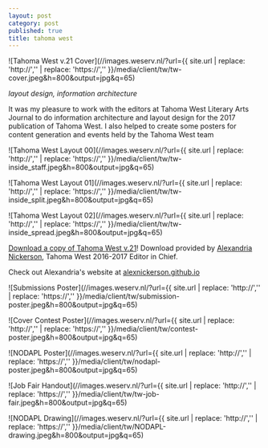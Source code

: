```yaml
---
layout: post
category: post
published: true
title: tahoma west
---
```

![Tahoma West v.21 Cover](//images.weserv.nl/?url={{ site.url | replace: 'http://','' | replace: 'https://','' }}/media/client/tw/tw-cover.jpeg&h=800&output=jpg&q=65)
<!--more-->
<span class='date fr'>*layout design, information architecture*</span><br>  
  
  
  
It was my pleasure to work with the editors at Tahoma West Literary Arts Journal to do information architecture and layout design for the 2017 publication of Tahoma West. I also helped to create some posters for content generation and events held by the Tahoma West team  
  
  
  
![Tahoma West Layout 00](//images.weserv.nl/?url={{ site.url | replace: 'http://','' | replace: 'https://','' }}/media/client/tw/tw-inside_staff.jpeg&h=800&output=jpg&q=65)  
   
![Tahoma West Layout 01](//images.weserv.nl/?url={{ site.url | replace: 'http://','' | replace: 'https://','' }}/media/client/tw/tw-inside_split.jpeg&h=800&output=jpg&q=65)  
  
![Tahoma West Layout 02](//images.weserv.nl/?url={{ site.url | replace: 'http://','' | replace: 'https://','' }}/media/client/tw/tw-inside_spread.jpeg&h=800&output=jpg&q=65)  
  
[Download a copy of Tahoma West v.21][1]! Download provided by [Alexandria Nickerson](http://alexnickerson.github.io), Tahoma West 2016-2017 Editor in Chief.  
  
Check out Alexandria's website at [alexnickerson.github.io](http://alexnickerson.github.io)  
  
  
  
![Submissions Poster](//images.weserv.nl/?url={{ site.url | replace: 'http://','' | replace: 'https://','' }}/media/client/tw/submission-poster.jpeg&h=800&output=jpg&q=65)  
  
![Cover Contest Poster](//images.weserv.nl/?url={{ site.url | replace: 'http://','' | replace: 'https://','' }}/media/client/tw/contest-poster.jpeg&h=800&output=jpg&q=65)  
  
![NODAPL Poster](//images.weserv.nl/?url={{ site.url | replace: 'http://','' | replace: 'https://','' }}/media/client/tw/nodapl-poster.jpeg&h=800&output=jpg&q=65)  
  
![Job Fair Handout](//images.weserv.nl/?url={{ site.url | replace: 'http://','' | replace: 'https://','' }}/media/client/tw/tw-job-fair.jpeg&h=800&output=jpg&q=65)   
    
![NODAPL Drawing](//images.weserv.nl/?url={{ site.url | replace: 'http://','' | replace: 'https://','' }}/media/client/tw/NODAPL-drawing.jpeg&h=800&output=jpg&q=65)  


<!-- Download link for Tahoma West from Alex Nickerson's Website -->
[1]:https://alexnickerson.github.io/download/Tahoma_West-2017v21.pdf

